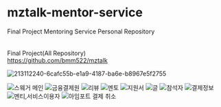 # mztalk-mentor-service
Final Project Mentoring Service Personal Repository
<br><br><br>
Final Project(All Repository)
<br>
https://github.com/bmm522/mztalk

![213112240-6cafc55b-e1a9-4187-ba6e-b8967e5f2755](https://user-images.githubusercontent.com/110237577/216803948-6cb12d36-f127-474d-9dd0-b6095dfbf6e2.png)


![스웨거 메인](https://user-images.githubusercontent.com/110237577/213118288-fa33c316-d473-4b16-919c-53f749bf14ce.jpg)
![금융결제원](https://user-images.githubusercontent.com/110237577/213118340-fb52afb2-e550-4bd4-b7ad-062630a96867.jpg)
![리뷰](https://user-images.githubusercontent.com/110237577/213118357-6837e4e6-ae7c-4214-83ce-48423e645e2d.jpg)
![멘토](https://user-images.githubusercontent.com/110237577/213118374-adb58d9b-6b71-4ea8-af0f-e4e24ff0c162.jpg)
![지원서](https://user-images.githubusercontent.com/110237577/213118399-68814a7f-0921-452e-80b5-7e50352d4d62.jpg)
![글](https://user-images.githubusercontent.com/110237577/213118464-46eddaa9-eb97-43d6-99a2-fefd56ca69da.jpg)
![참석자](https://user-images.githubusercontent.com/110237577/213118686-e2dc3a02-c11a-459e-9642-aa96efec4fc1.jpg)
![결제정보](https://user-images.githubusercontent.com/110237577/213118720-0b519c6b-cec9-4a8a-bb8f-cf48c6fb1a87.jpg)
![멘티,서비스이용자](https://user-images.githubusercontent.com/110237577/213118745-f5403c01-6d0a-45e5-bb67-627c346b4561.jpg)
![아임포트 결제 취소](https://user-images.githubusercontent.com/110237577/213118766-4090bfae-0a2a-4c59-803c-aeb76fdfaf61.jpg)
